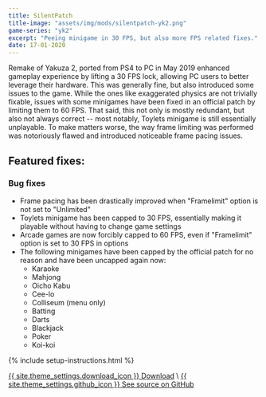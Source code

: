 ```yaml
---
title: SilentPatch
title-image: "assets/img/mods/silentpatch-yk2.png"
game-series: "yk2"
excerpt: "Peeing minigame in 30 FPS, but also more FPS related fixes."
date: 17-01-2020
---
```


Remake of Yakuza 2, ported from PS4 to PC in May 2019 enhanced gameplay experience by lifting a 30 FPS lock, allowing PC
users to better leverage their hardware. This was generally fine, but also introduced some issues to the game. While the ones like
exaggerated physics are not trivially fixable, issues with some minigames have been fixed in an official patch by limiting them to 60 FPS.
That said, this not only is mostly redundant, but also not always correct -- most notably,
Toylets minigame is still essentially unplayable. To make matters worse, the way frame limiting was performed was notoriously
flawed and introduced noticeable frame pacing issues.

## Featured fixes:
### Bug fixes

* Frame pacing has been drastically improved when "Framelimit" option is not set to "Unlimited"
* Toylets minigame has been capped to 30 FPS, essentially making it playable without having to change game settings
* Arcade games are now forcibly capped to 60 FPS, even if "Framelimit" option is set to 30 FPS in options
* The following minigames have been capped by the official patch for no reason and have been uncapped again now:
  - Karaoke
  - Mahjong
  - Oicho Kabu
  - Cee-lo
  - Colliseum (menu only)
  - Batting
  - Darts
  - Blackjack
  - Poker
  - Koi-koi

{% include setup-instructions.html %}

<a href="https://github.com/CookiePLMonster/SilentPatchYK2/releases/download/BUILD-1/SilentPatchYK2.zip" class="button" role="button">{{ site.theme_settings.download_icon }} Download</a> \\
<a href="https://github.com/CookiePLMonster/SilentPatchYK2" class="button github" role="button" target="_blank">{{ site.theme_settings.github_icon }} See source on GitHub</a>